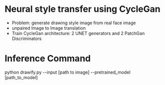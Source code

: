 # Neural style transfer using CycleGan
- Problem: generate drawing style image from real face image
- unpaired Image to Image translation
- Train CycleGan architecture: 2 UNET generators and 2 PatchGan Discriminators

# Inference Command

python drawify.py --input [path to image] --pretrained_model [path_to_model]
